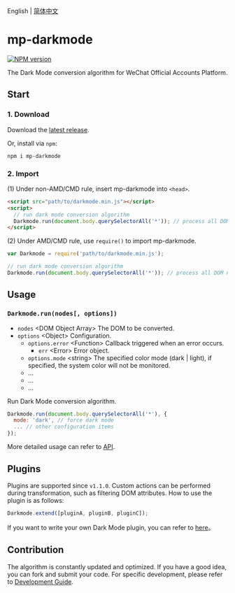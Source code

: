English | [简体中文](./README_CN.md)

mp-darkmode
==============================
[![NPM version][npm-image]][npm-url]

The Dark Mode conversion algorithm for WeChat Official Accounts Platform.

## Start

### 1. Download

Download the [latest release](https://github.com/wechatjs/mp-darkmode/releases).

Or, install via `npm`:

```shell
npm i mp-darkmode
```

### 2. Import

(1) Under non-AMD/CMD rule, insert mp-darkmode into `<head>`.

```html
<script src="path/to/darkmode.min.js"></script>
<script>
  // run dark mode conversion algorithm
  Darkmode.run(document.body.querySelectorAll('*')); // process all DOM nodes under body
</script>
```

(2) Under AMD/CMD rule, use `require()` to import mp-darkmode.

```javascript
var Darkmode = require('path/to/darkmode.min.js');

// run dark mode conversion algorithm
Darkmode.run(document.body.querySelectorAll('*')); // process all DOM nodes under body
```

## Usage

### `Darkmode.run(nodes[, options])`

- `nodes` &lt;DOM Object Array&gt; The DOM to be converted.
- `options` &lt;Object&gt; Configuration.
  - `options.error` &lt;Function&gt; Callback triggered when an error occurs.
    - `err` &lt;Error&gt; Error object.
  - `options.mode` &lt;string&gt; The specified color mode (dark | light), if specified, the system color will not be monitored.
  - ...
  - ...
  - ...

Run Dark Mode conversion algorithm.

```javascript
Darkmode.run(document.body.querySelectorAll('*'), {
  mode: 'dark', // force dark mode
  ... // other configuration items
});
```

More detailed usage can refer to [API](./doc/en/API.md).

## Plugins

Plugins are supported since `v1.1.0`. Custom actions can be performed during transformation, such as filtering DOM attributes. How to use the plugin is as follows:

```javascript
Darkmode.extend([pluginA, pluginB, pluginC]);
```

If you want to write your own Dark Mode plugin, you can refer to [here](./doc/en/plugins.md)。

## Contribution

The algorithm is constantly updated and optimized. If you have a good idea, you can fork and submit your code. For specific development, please refer to [Development Guide](./doc/en/develop.md).

[npm-url]: https://www.npmjs.com/package/mp-darkmode
[npm-image]: https://img.shields.io/npm/v/mp-darkmode.svg
